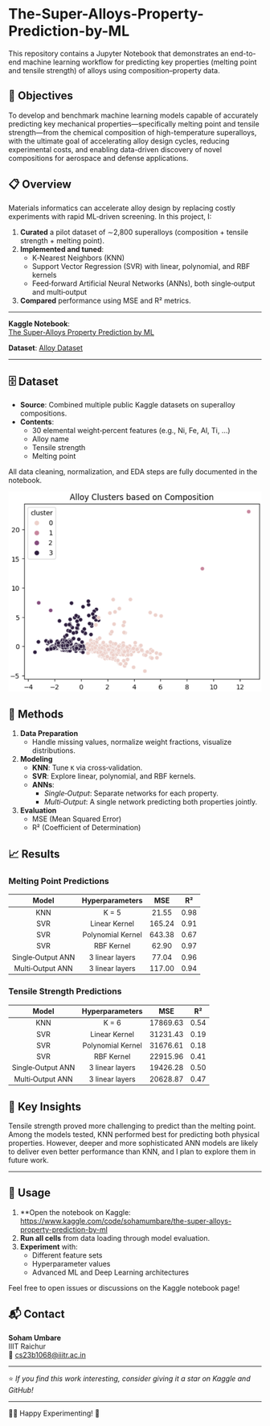 # The-Super-Alloys-Property-Prediction-by-ML

This repository contains a Jupyter Notebook that demonstrates an end-to-end machine learning workflow for predicting key properties (melting point and tensile strength) of alloys using composition–property data.


## 🎯 Objectives

To develop and benchmark machine learning models capable of accurately predicting key mechanical properties—specifically melting point and tensile strength—from the chemical composition of high-temperature superalloys, with the ultimate goal of accelerating alloy design cycles, reducing experimental costs, and enabling data-driven discovery of novel compositions for aerospace and defense applications.


## 📋 Overview

Materials informatics can accelerate alloy design by replacing costly experiments with rapid ML‑driven screening. In this project, I:

1. **Curated** a pilot dataset of ∼2,800 superalloys (composition + tensile strength + melting point).  
2. **Implemented and tuned**:
   - K‑Nearest Neighbors (KNN)  
   - Support Vector Regression (SVR) with linear, polynomial, and RBF kernels  
   - Feed‑forward Artificial Neural Networks (ANNs), both single‑output and multi‑output  
3. **Compared** performance using MSE and R² metrics.

---

**Kaggle Notebook**:  
[The Super‑Alloys Property Prediction by ML](https://www.kaggle.com/code/sohamumbare/the-super-alloys-property-prediction-by-ml)

**Dataset**:
[Alloy Dataset](https://www.kaggle.com/datasets/sohamumbare/alloy-dataset)

---

## 🗄️ Dataset

- **Source**: Combined multiple public Kaggle datasets on superalloy compositions.  
- **Contents**:  
  - 30 elemental weight‑percent features (e.g., Ni, Fe, Al, Ti, …)  
  - Alloy name  
  - Tensile strength   
  - Melting point 

All data cleaning, normalization, and EDA steps are fully documented in the notebook.

![](/data/alloy_clusters.png)

## 🔧 Methods

1. **Data Preparation**  
   - Handle missing values, normalize weight fractions, visualize distributions.  
2. **Modeling**  
   - **KNN**: Tune `K` via cross‑validation.  
   - **SVR**: Explore linear, polynomial, and RBF kernels.  
   - **ANNs**:  
     - *Single‑Output*: Separate networks for each property.  
     - *Multi‑Output*: A single network predicting both properties jointly.  
3. **Evaluation**  
   - MSE (Mean Squared Error)  
   - R² (Coefficient of Determination)



## 📈 Results

### Melting Point Predictions

|  **Model**        |  **Hyperparameters**  |  **MSE**          |  **R²**           |  
| :---------------: | :--------------------: | :---------------: | :---------------: |
| KNN               | K = 5                  | 21.55             | 0.98              |
| SVR               | Linear Kernel          | 165.24            | 0.91              | 
| SVR               | Polynomial Kernel      | 643.38            | 0.67              | 
| SVR               | RBF Kernel             | 62.90             | 0.97              |
| Single‑Output ANN | 3 linear layers        | 77.04             | 0.96              |
| Multi‑Output ANN  | 3 linear layers        | 117.00            | 0.94              |

### Tensile Strength Predictions

|  **Model**        |  **Hyperparameters**  |  **MSE**          |  **R²**           |  
| :---------------: | :--------------------: | :---------------: | :---------------: |
| KNN               | K = 6                  | 17869.63          | 0.54              |
| SVR               | Linear Kernel          | 31231.43          | 0.19              | 
| SVR               | Polynomial Kernel      | 31676.61          | 0.18              | 
| SVR               | RBF Kernel             | 22915.96          | 0.41              |
| Single‑Output ANN | 3 linear layers        | 19426.28          | 0.50              |
| Multi‑Output ANN  | 3 linear layers        | 20628.87          | 0.47              |

## 🧪 Key Insights

Tensile strength proved more challenging to predict than the melting point. Among the models tested, KNN performed best for predicting both physical properties. However, deeper and more sophisticated ANN models are likely to deliver even better performance than KNN, and I plan to explore them in future work.

--- 

## 🚀 Usage

1. **Open the notebook on Kaggle:  
   https://www.kaggle.com/code/sohamumbare/the-super-alloys-property-prediction-by-ml  
2. **Run all cells** from data loading through model evaluation.  
3. **Experiment** with:
   - Different feature sets  
   - Hyperparameter values  
   - Advanced ML and Deep Learning architectures

Feel free to open issues or discussions on the Kaggle notebook page! 



## 📬 Contact

**Soham Umbare**  
IIIT Raichur  
📧 cs23b1068@iiitr.ac.in

---

⭐ _If you find this work interesting, consider giving it a star on Kaggle and GitHub!_

---
🧑‍💻 Happy Experimenting! 🔬

